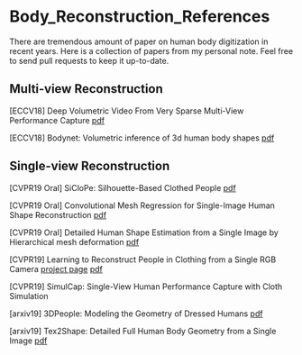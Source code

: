 # Body_Reconstruction_References

There are tremendous amount of paper on human body digitization in recent years. Here is a collection of papers from my personal note. Feel free to send pull requests to keep it up-to-date.

## Multi-view Reconstruction
[ECCV18] Deep Volumetric Video From Very Sparse Multi-View Performance Capture [pdf](http://chenweikai.github.io/papers/[ECCV18]Deep%20Volumetric%20Video%20From%20Very%20Sparse%20Multi-View%20Performance%20Capture.pdf)

[ECCV18] Bodynet: Volumetric inference of 3d human body shapes [pdf](http://openaccess.thecvf.com/content_ECCV_2018/papers/Gul_Varol_BodyNet_Volumetric_Inference_ECCV_2018_paper.pdf)


## Single-view Reconstruction
[CVPR19 Oral] SiCloPe: Silhouette-Based Clothed People [pdf](https://arxiv.org/pdf/1901.00049.pdf)

[CVPR19 Oral] Convolutional Mesh Regression for Single-Image Human Shape Reconstruction [pdf](http://www.cis.upenn.edu/~kostas/mypub.dir/kolotouros19cvpr.pdf)

[CVPR19 Oral] Detailed Human Shape Estimation from a Single Image by Hierarchical mesh deformation [pdf](https://arxiv.org/pdf/1904.10506.pdf)

[CVPR19] Learning to Reconstruct People in Clothing from a Single RGB Camera [project page](https://virtualhumans.mpi-inf.mpg.de/octopus/) [pdf](https://arxiv.org/pdf/1903.05885.pdf)

[CVPR19] SimulCap: Single-View Human Performance Capture with Cloth Simulation 

[arxiv19] 3DPeople: Modeling the Geometry of Dressed Humans [pdf](https://arxiv.org/pdf/1904.04571.pdf)

[arxiv19] Tex2Shape: Detailed Full Human Body Geometry from a Single Image [pdf](https://arxiv.org/pdf/1904.08645.pdf)

